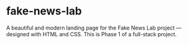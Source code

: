 # fake-news-lab
A beautiful and modern landing page for the Fake News Lab project — designed with HTML and CSS. This is Phase 1 of a full-stack project.
